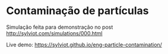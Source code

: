 # Contaminação de partículas

Simulação feita para demonstração no post http://sylviot.com/simulations/000.html

Live demo:
https://sylviot.github.io/eng-particle-contamination/
